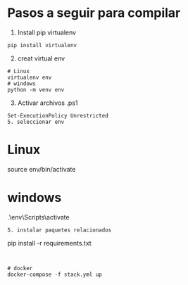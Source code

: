 #  Pasos a seguir para compilar 

1. Install pip virtualenv
``` 
pip install virtualenv
``` 
2. creat virtual env
``` 
# Linux
virtualenv env
# windows
python -m venv env
``` 
3. Activar archivos .ps1
``` 
Set-ExecutionPolicy Unrestricted
5. seleccionar env
``` 
# Linux
source env/bin/activate

# windows
.\env\Scripts\activate  

``` 
5. instalar paquetes relacionados
``` 
pip install -r requirements.txt
``` 


# docker
docker-compose -f stack.yml up




